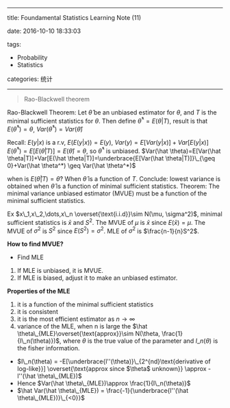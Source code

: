 ﻿---

title: Foundamental Statistics Learning Note (11)

date: 2016-10-10 18:33:03

tags:
 - Probability
 - Statistics

categories: 统计

---

> Rao-Blackwell theorem

Rao-Blackwell Theorem:  <!---more--->Let $\hat \theta$  be an unbiased estimator for $\theta$, and $T$ is the minimal sufficient statistics for $\theta$. Then define $\hat \theta^* = E(\theta|T)$, result is that $E(\hat \theta^*) = \theta$, $Var(\hat \theta^*)=Var(\hat \theta)$

Recall: 
$E(y|x)$ is a r.v, $E(E(y|x))=E(y)$, $Var(y)=E[Var(y|x)]+Var[E(y|x)]$
$E(\hat \theta^*)=E[E(\hat\theta|T)]=E(\hat \theta)=\theta$, so $\hat \theta^*$ is unbiased.
$Var(\hat \theta)=E[Var(\hat \theta|T)]+Var[E(\hat \theta|T)]=\underbrace{E[Var(\hat \theta|T)]}\_{\geq 0}+Var(\hat \theta^*) \geq Var(\hat \theta^*)$

when is $E(\hat \theta|T)=\hat \theta$? When $\hat \theta$ is a function of $T$.
Conclude: lowest variance is obtained when $\hat \theta$ is a function of minimal sufficient statistics.
Theorem: The minimal variance unbiased estimator (MVUE) must be a function of the minimal sufficient statistics.

Ex $x\_1,x\_2,\dots,x\_n \overset{\text{i.i.d}}\sim N(\mu, \sigma^2)$, minimal sufficient statistics is $\bar x$ and $S^2$.
The MVUE of $\mu$ is $\bar x$ since $E(\bar x) = \mu$.
The MVUE of $\sigma^2$ is $S^2$ since $E(S^2) = \sigma^2$.
MLE of $\sigma^2$ is $\frac{n-1}{n}S^2$.

**How to find MVUE?**
- Find MLE
 1. If MLE is unbiased, it is MVUE.
 2. If MLE is biased, adjust it to make an unbiased estimator.
    
**Properties of the MLE**
 1. it is a function of the minimal sufficient statistics
 2. it is consistent
 3. it is the most efficient estimator as $n \to \infty$
 4. variance of the MLE, when n is large the $\hat \theta\_{MLE}\overset{\text{approx}}\sim N(\theta, \frac{1}{I\_n(\theta)})$, where $\theta$ is the true value of the parameter and $I\_n(\theta)$ is the fisher information.
   - $I\_n(\theta) = -E[\underbrace{l''(\theta)}\_{2^{nd}\text{derivative of log-like}}] \overset{\text{approx since $\theta$ unknown}} \approx -l''(\hat \theta\_{MLE})$ 
   - Hence $Var(\hat \theta\_{MLE})\approx \frac{1}{I\_n(\theta)}$
   - $\hat Var(\hat \theta\_{MLE}) = \frac{-1}{\underbrace{l''(\hat \theta\_{MLE})}\_{<0}}$